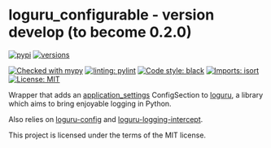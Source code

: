# loguru_configurable - version develop (to become 0.2.0) #

[![pypi](https://img.shields.io/pypi/v/loguru_configurable.svg)](https://pypi.python.org/pypi/loguru_configurable)
[![versions](https://img.shields.io/pypi/pyversions/loguru_configurable.svg)](https://github.com/StockwatchDev/loguru_configurable)
<!-- [![Build Status](https://github.com/StockwatchDev/application_settings/actions/workflows/merge_checks.yml/badge.svg?branch=develop)](https://github.com/StockwatchDev/application_settings/actions) -->
<!-- [![codecov](https://codecov.io/gh/StockwatchDev/application_settings/branch/develop/graph/badge.svg)](https://app.codecov.io/gh/StockwatchDev/application_settings) -->
[![Checked with mypy](http://www.mypy-lang.org/static/mypy_badge.svg)](http://mypy-lang.org/)
[![linting: pylint](https://img.shields.io/badge/linting-pylint-yellowgreen)](https://github.com/PyCQA/pylint)
[![Code style: black](https://img.shields.io/badge/code%20style-black-000000.svg)](https://github.com/psf/black)
[![Imports: isort](https://img.shields.io/badge/%20imports-isort-%231674b1?style=flat&labelColor=ef8336)](https://pycqa.github.io/isort/)
[![License: MIT](https://img.shields.io/badge/License-MIT-yellow.svg)](https://opensource.org/licenses/MIT)

Wrapper that adds an [application_settings](https://github.com/StockwatchDev/application_settings) ConfigSection to
[loguru](https://github.com/Delgan/loguru), a library which aims to bring enjoyable logging in Python.

Also relies on [loguru-config](https://github.com/erezinman/loguru-config) and
[loguru-logging-intercept](https://github.com/MatthewScholefield/loguru-logging-intercept).

This project is licensed under the terms of the MIT license.
